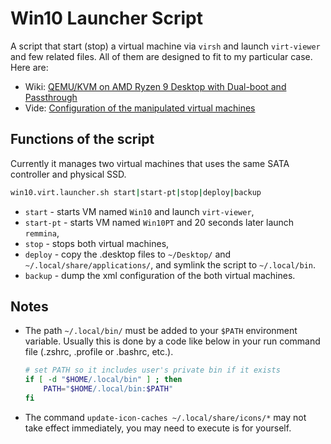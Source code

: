 # Win10 Launcher Script

A script that start (stop) a virtual machine via `virsh` and launch `virt-viewer` and few related files. All of them are designed to fit to my particular case. Here are:

* Wiki: [QEMU/KVM on AMD Ryzen 9 Desktop with Dual-boot and Passthrough](https://wiki.metalevel.tech/wiki/QEMU/KVM_on_AMD_Ryzen_9_Desktop_with_Dual-boot_and_Passthrough)
* Vide: [Configuration of the manipulated virtual machines](https://vimeo.com/745733269)

## Functions of the script
Currently it manages two virtual machines that uses the same SATA controller and physical SSD.

```bash
win10.virt.launcher.sh start|start-pt|stop|deploy|backup
```

* `start` - starts VM named `Win10` and launch `virt-viewer`,
* `start-pt` - starts VM named `Win10PT` and 20 seconds later launch `remmina`,
* `stop` - stops both virtual machines,
* `deploy` - copy the .desktop files to `~/Desktop/` and `~/.local/share/applications/`, and symlink the script to `~/.local/bin`.
* `backup` - dump the xml configuration of the both virtual machines.

## Notes

* The path `~/.local/bin/` must be added to your `$PATH` environment variable. Usually this is done by a code like below in your run command file (.zshrc, .profile or .bashrc, etc.).

    ```bash
    # set PATH so it includes user's private bin if it exists
    if [ -d "$HOME/.local/bin" ] ; then
        PATH="$HOME/.local/bin:$PATH"
    fi
    ```

* The command `update-icon-caches ~/.local/share/icons/*` may not take effect immediately, you may need to execute is for yourself.
